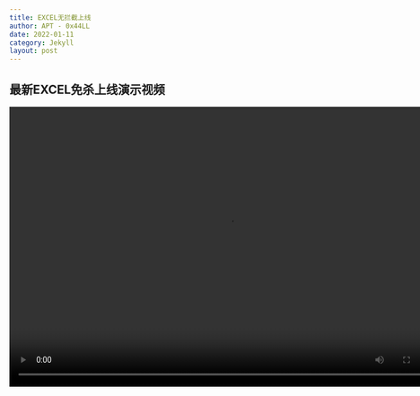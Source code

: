 ```yaml
---
title: EXCEL无拦截上线
author: APT - 0x44LL
date: 2022-01-11
category: Jekyll
layout: post
---
```


## 最新EXCEL免杀上线演示视频
<video src="/public/video/NoIntercept.mp4" width="780px" height="500px" controls="controls"></video>

